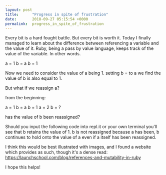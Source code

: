 ```yaml
---
layout: post
title:      "Progress in spite of frustration"
date:       2018-09-27 05:15:54 +0000
permalink:  progress_in_spite_of_frustration
---
```



Every bit is a hard fought battle.  But every bit is worth it.  Today I finally managed to learn about the difference between referencing a variable and the value of it.  Ruby, being a pass by value language, keeps track of the value of the variable.  In other words.

a = 1
b = a
b = 1

Now we need to consider the value of a being 1.  setting b = to a we find the value of b is also equal to 1.

But what if we reassign a?

from the beginning:

a = 1
b = a
b = 1
a = 2
b = ?

has the value of b been reassigned?

Should you input the following code into repl.it or your own terminal you'll see that b retains the value of 1.  b is not reassigned because a has been, b continues to hold onto the value of a even if a itself has been reassigned.  

I think this would be best illustrated with images, and I found a website which provides as such, though it's a dense read: https://launchschool.com/blog/references-and-mutability-in-ruby

I hope this helps!

